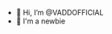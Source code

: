 - 👋 Hi, I’m @VADDOFFICIAL
- 👀 I'm a newbie

<!---
VADDOFFICIAL/VADDOFFICIAL is a ✨ special ✨ repository because its `README.md` (this file) appears on your GitHub profile.
You can click the Preview link to take a look at your changes.
--->
